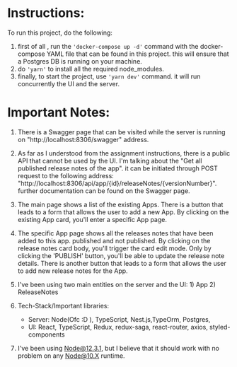 # Instructions:

To run this project, do the following:

1. first of all , run the ```'docker-compose up -d'``` command with the docker-compose YAML file that can be found in this project. this will ensure that a Postgres DB is running on your machine.
2. do ```'yarn'``` to install all the required node_modules.
3. finally, to start the project, use ```'yarn dev'``` command. it will run concurrently the UI and the server.

# Important Notes:
1. There is a Swagger page that can be visited while the server is  running on "http://localhost:8306/swagger" address.
2. As far as I understood from the assignment instructions, there is a public API that cannot be used by the UI. I'm talking about the "Get all published release notes of the app". it can be initiated through POST request to the following address: "http://localhost:8306/api/app/{id}/releaseNotes/{versionNumber}". further documentation can be found on the Swagger page.  
3. The main page shows a list of the existing Apps. There is a button that leads to a form that allows the user to add a new App. By clicking on the existing App card, you'll enter a specific App page.
4. The specific App page shows all the releases notes that have been added to this app. published and not published. By clicking on the release notes card body, you'll trigger the card edit mode. Only by clicking the 'PUBLISH' button, you'll be able to update the release note details. There is another button that leads to a form that allows the user to add new release notes for the App.
5. I've been using two main entities on the server and the UI: 1) App 2) ReleaseNotes
6. Tech-Stack/Important libraries: 
    * Server: Node(Ofc :D ), TypeScript, Nest.js,TypeOrm, Postgres,
    * UI: React, TypeScript, Redux, redux-saga, react-router, axios, styled-components

7. I've been using Node@12.3.1, but I believe that it should work with no problem on any Node@10.X runtime.